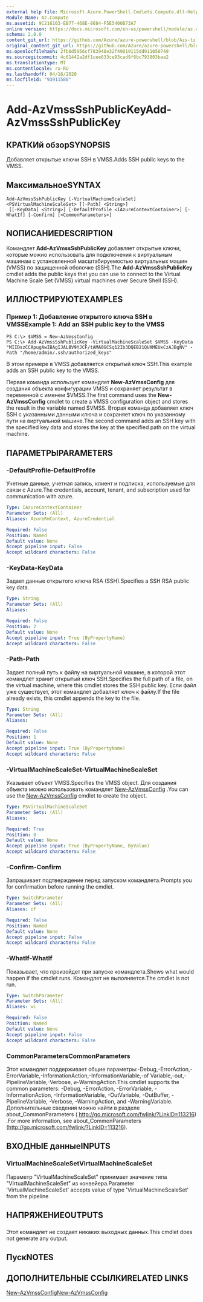 ```yaml
---
external help file: Microsoft.Azure.PowerShell.Cmdlets.Compute.dll-Help-Help.xml
Module Name: Az.Compute
ms.assetid: 9C216103-EB77-468E-8684-F5E5400B73A7
online version: https://docs.microsoft.com/en-us/powershell/module/az.compute/add-azvmsssshpublickey
schema: 2.0.0
content_git_url: https://github.com/Azure/azure-powershell/blob/Azs-tzl/src/Compute/Compute/help/Add-AzVmssSshPublicKey.md
original_content_git_url: https://github.com/Azure/azure-powershell/blob/Azs-tzl/src/Compute/Compute/help/Add-AzVmssSshPublicKey.md
ms.openlocfilehash: 2fb8d5956cf783940e32f49019115dd911050749
ms.sourcegitcommit: 4c61442a2df1cee633ce93cad9f6bc793803baa2
ms.translationtype: MT
ms.contentlocale: ru-RU
ms.lasthandoff: 04/16/2020
ms.locfileid: "93911580"
---
```

# <span data-ttu-id="53705-101">Add-AzVmssSshPublicKey</span><span class="sxs-lookup"><span data-stu-id="53705-101">Add-AzVmssSshPublicKey</span></span>

## <span data-ttu-id="53705-102">КРАТКИй обзор</span><span class="sxs-lookup"><span data-stu-id="53705-102">SYNOPSIS</span></span>
<span data-ttu-id="53705-103">Добавляет открытые ключи SSH в VMSS.</span><span class="sxs-lookup"><span data-stu-id="53705-103">Adds SSH public keys to the VMSS.</span></span>

## <span data-ttu-id="53705-104">Максимальное</span><span class="sxs-lookup"><span data-stu-id="53705-104">SYNTAX</span></span>

```
Add-AzVmssSshPublicKey [-VirtualMachineScaleSet] <PSVirtualMachineScaleSet> [[-Path] <String>]
 [[-KeyData] <String>] [-DefaultProfile <IAzureContextContainer>] [-WhatIf] [-Confirm] [<CommonParameters>]
```

## <span data-ttu-id="53705-105">NОПИСАНИЕ</span><span class="sxs-lookup"><span data-stu-id="53705-105">DESCRIPTION</span></span>
<span data-ttu-id="53705-106">Командлет **Add-AzVmssSshPublicKey** добавляет открытые ключи, которые можно использовать для подключения к виртуальным машинам с установленной масштабируемостью виртуальных машин (VMSS) по защищенной оболочке (SSH).</span><span class="sxs-lookup"><span data-stu-id="53705-106">The **Add-AzVmssSshPublicKey** cmdlet adds the public keys that you can use to connect to the Virtual Machine Scale Set (VMSS) virtual machines over Secure Shell (SSH).</span></span>

## <span data-ttu-id="53705-107">ИЛЛЮСТРИРУЮТ</span><span class="sxs-lookup"><span data-stu-id="53705-107">EXAMPLES</span></span>

### <span data-ttu-id="53705-108">Пример 1: Добавление открытого ключа SSH в VMSS</span><span class="sxs-lookup"><span data-stu-id="53705-108">Example 1: Add an SSH public key to the VMSS</span></span>
```
PS C:\> $VMSS = New-AzVmssConfig
PS C:\> Add-AzVmssSshPublicKey -VirtualMachineScaleSet $VMSS -KeyData "MIIDszCCApugAwIBAgIJALBV9YJCF/tAMA0GCSq12Ib3DQEB21QUAMEUxCzAJBgNV" -Path "/home/admin/.ssh/authorized_keys"
```

<span data-ttu-id="53705-109">В этом примере в VMSS добавляется открытый ключ SSH.</span><span class="sxs-lookup"><span data-stu-id="53705-109">This example adds an SSH public key to the VMSS.</span></span>

<span data-ttu-id="53705-110">Первая команда использует командлет **New-AzVmssConfig** для создания объекта конфигурации VMSS и сохраняет результат в переменной с именем $VMSS.</span><span class="sxs-lookup"><span data-stu-id="53705-110">The first command uses the **New-AzVmssConfig** cmdlet to create a VMSS configuration object and stores the result in the variable named $VMSS.</span></span>
<span data-ttu-id="53705-111">Вторая команда добавляет ключ SSH с указанными данными ключа и сохраняет ключ по указанному пути на виртуальной машине.</span><span class="sxs-lookup"><span data-stu-id="53705-111">The second command adds an SSH key with the specified key data and stores the key at the specified path on the virtual machine.</span></span>

## <span data-ttu-id="53705-112">ПАРАМЕТРЫ</span><span class="sxs-lookup"><span data-stu-id="53705-112">PARAMETERS</span></span>

### <span data-ttu-id="53705-113">-DefaultProfile</span><span class="sxs-lookup"><span data-stu-id="53705-113">-DefaultProfile</span></span>
<span data-ttu-id="53705-114">Учетные данные, учетная запись, клиент и подписка, используемые для связи с Azure.</span><span class="sxs-lookup"><span data-stu-id="53705-114">The credentials, account, tenant, and subscription used for communication with azure.</span></span>

```yaml
Type: IAzureContextContainer
Parameter Sets: (All)
Aliases: AzureRmContext, AzureCredential

Required: False
Position: Named
Default value: None
Accept pipeline input: False
Accept wildcard characters: False
```

### <span data-ttu-id="53705-115">-KeyData</span><span class="sxs-lookup"><span data-stu-id="53705-115">-KeyData</span></span>
<span data-ttu-id="53705-116">Задает данные открытого ключа RSA (SSH).</span><span class="sxs-lookup"><span data-stu-id="53705-116">Specifies a SSH RSA public key data.</span></span>

```yaml
Type: String
Parameter Sets: (All)
Aliases: 

Required: False
Position: 2
Default value: None
Accept pipeline input: True (ByPropertyName)
Accept wildcard characters: False
```

### <span data-ttu-id="53705-117">-Path</span><span class="sxs-lookup"><span data-stu-id="53705-117">-Path</span></span>
<span data-ttu-id="53705-118">Задает полный путь к файлу на виртуальной машине, в которой этот командлет хранит открытый ключ SSH.</span><span class="sxs-lookup"><span data-stu-id="53705-118">Specifies the full path of a file, on the virtual machine, where this cmdlet stores the SSH public key.</span></span>
<span data-ttu-id="53705-119">Если файл уже существует, этот командлет добавляет ключ к файлу.</span><span class="sxs-lookup"><span data-stu-id="53705-119">If the file already exists, this cmdlet appends the key to the file.</span></span>

```yaml
Type: String
Parameter Sets: (All)
Aliases: 

Required: False
Position: 1
Default value: None
Accept pipeline input: True (ByPropertyName)
Accept wildcard characters: False
```

### <span data-ttu-id="53705-120">-VirtualMachineScaleSet</span><span class="sxs-lookup"><span data-stu-id="53705-120">-VirtualMachineScaleSet</span></span>
<span data-ttu-id="53705-121">Указывает объект VMSS.</span><span class="sxs-lookup"><span data-stu-id="53705-121">Specifies the VMSS object.</span></span>
<span data-ttu-id="53705-122">Для создания объекта можно использовать командлет [New-AzVmssConfig](./New-AzVmssConfig.md) .</span><span class="sxs-lookup"><span data-stu-id="53705-122">You can use the [New-AzVmssConfig](./New-AzVmssConfig.md) cmdlet to create the object.</span></span>

```yaml
Type: PSVirtualMachineScaleSet
Parameter Sets: (All)
Aliases: 

Required: True
Position: 0
Default value: None
Accept pipeline input: True (ByPropertyName, ByValue)
Accept wildcard characters: False
```

### <span data-ttu-id="53705-123">-Confirm</span><span class="sxs-lookup"><span data-stu-id="53705-123">-Confirm</span></span>
<span data-ttu-id="53705-124">Запрашивает подтверждение перед запуском командлета.</span><span class="sxs-lookup"><span data-stu-id="53705-124">Prompts you for confirmation before running the cmdlet.</span></span>

```yaml
Type: SwitchParameter
Parameter Sets: (All)
Aliases: cf

Required: False
Position: Named
Default value: None
Accept pipeline input: False
Accept wildcard characters: False
```

### <span data-ttu-id="53705-125">-WhatIf</span><span class="sxs-lookup"><span data-stu-id="53705-125">-WhatIf</span></span>
<span data-ttu-id="53705-126">Показывает, что произойдет при запуске командлета.</span><span class="sxs-lookup"><span data-stu-id="53705-126">Shows what would happen if the cmdlet runs.</span></span> <span data-ttu-id="53705-127">Командлет не выполняется.</span><span class="sxs-lookup"><span data-stu-id="53705-127">The cmdlet is not run.</span></span>

```yaml
Type: SwitchParameter
Parameter Sets: (All)
Aliases: wi

Required: False
Position: Named
Default value: None
Accept pipeline input: False
Accept wildcard characters: False
```

### <span data-ttu-id="53705-128">CommonParameters</span><span class="sxs-lookup"><span data-stu-id="53705-128">CommonParameters</span></span>
<span data-ttu-id="53705-129">Этот командлет поддерживает общие параметры:-Debug,-ErrorAction,-ErrorVariable,-InformationAction,-InformationVariable,-of Variable,-out,-PipelineVariable,-Verbose, и-WarningAction.</span><span class="sxs-lookup"><span data-stu-id="53705-129">This cmdlet supports the common parameters: -Debug, -ErrorAction, -ErrorVariable, -InformationAction, -InformationVariable, -OutVariable, -OutBuffer, -PipelineVariable, -Verbose, -WarningAction, and -WarningVariable.</span></span> <span data-ttu-id="53705-130">Дополнительные сведения можно найти в разделе about_CommonParameters ( http://go.microsoft.com/fwlink/?LinkID=113216) .</span><span class="sxs-lookup"><span data-stu-id="53705-130">For more information, see about_CommonParameters (http://go.microsoft.com/fwlink/?LinkID=113216).</span></span>

## <span data-ttu-id="53705-131">ВХОДНЫЕ данные</span><span class="sxs-lookup"><span data-stu-id="53705-131">INPUTS</span></span>

### <span data-ttu-id="53705-132">VirtualMachineScaleSet</span><span class="sxs-lookup"><span data-stu-id="53705-132">VirtualMachineScaleSet</span></span>
<span data-ttu-id="53705-133">Параметр "VirtualMachineScaleSet" принимает значение типа "VirtualMachineScaleSet" из конвейера.</span><span class="sxs-lookup"><span data-stu-id="53705-133">Parameter 'VirtualMachineScaleSet' accepts value of type 'VirtualMachineScaleSet' from the pipeline</span></span>

## <span data-ttu-id="53705-134">НАПРЯЖЕНИЕ</span><span class="sxs-lookup"><span data-stu-id="53705-134">OUTPUTS</span></span>

###  
<span data-ttu-id="53705-135">Этот командлет не создает никаких выходных данных.</span><span class="sxs-lookup"><span data-stu-id="53705-135">This cmdlet does not generate any output.</span></span>

## <span data-ttu-id="53705-136">Пуск</span><span class="sxs-lookup"><span data-stu-id="53705-136">NOTES</span></span>

## <span data-ttu-id="53705-137">ДОПОЛНИТЕЛЬНЫЕ ССЫЛКИ</span><span class="sxs-lookup"><span data-stu-id="53705-137">RELATED LINKS</span></span>

[<span data-ttu-id="53705-138">New-AzVmssConfig</span><span class="sxs-lookup"><span data-stu-id="53705-138">New-AzVmssConfig</span></span>](./New-AzVmssConfig.md)
